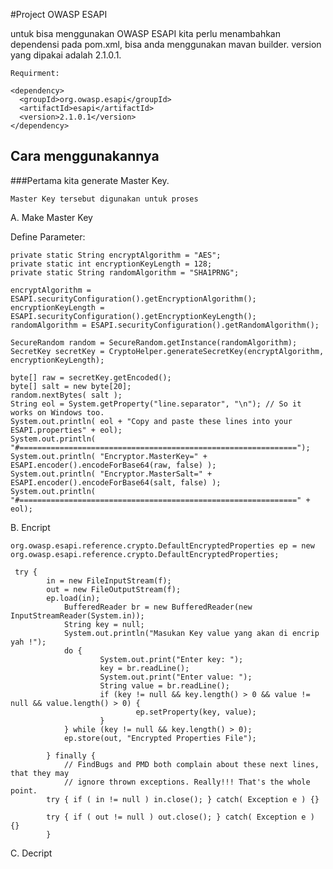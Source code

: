 
#Project OWASP ESAPI 

untuk bisa menggunakan OWASP ESAPI kita perlu menambahkan dependensi pada pom.xml, bisa anda menggunakan mavan builder. 
version yang dipakai adalah 2.1.0.1. 

    Requirment:
    
    <dependency>
      <groupId>org.owasp.esapi</groupId>
      <artifactId>esapi</artifactId>
      <version>2.1.0.1</version>
    </dependency>

## Cara menggunakannya

###Pertama kita generate Master Key. 
    
    Master Key tersebut digunakan untuk proses 
    
    
A. Make Master Key 

Define Parameter: 

    private static String encryptAlgorithm = "AES";
    private static int encryptionKeyLength = 128;
    private static String randomAlgorithm = "SHA1PRNG";

    encryptAlgorithm = ESAPI.securityConfiguration().getEncryptionAlgorithm();
    encryptionKeyLength = ESAPI.securityConfiguration().getEncryptionKeyLength();
    randomAlgorithm = ESAPI.securityConfiguration().getRandomAlgorithm();

    SecureRandom random = SecureRandom.getInstance(randomAlgorithm);
    SecretKey secretKey = CryptoHelper.generateSecretKey(encryptAlgorithm, encryptionKeyLength);

    byte[] raw = secretKey.getEncoded();
    byte[] salt = new byte[20];	
    random.nextBytes( salt );
    String eol = System.getProperty("line.separator", "\n"); // So it works on Windows too.
    System.out.println( eol + "Copy and paste these lines into your ESAPI.properties" + eol);
    System.out.println( "#==============================================================");
    System.out.println( "Encryptor.MasterKey=" + ESAPI.encoder().encodeForBase64(raw, false) );
    System.out.println( "Encryptor.MasterSalt=" + ESAPI.encoder().encodeForBase64(salt, false) );
    System.out.println( "#==============================================================" + eol);


        
B. Encript 

    org.owasp.esapi.reference.crypto.DefaultEncryptedProperties ep = new org.owasp.esapi.reference.crypto.DefaultEncryptedProperties;

     try {
            in = new FileInputStream(f);
            out = new FileOutputStream(f);
            ep.load(in);   
                BufferedReader br = new BufferedReader(new InputStreamReader(System.in));
                String key = null;
                System.out.println("Masukan Key value yang akan di encrip yah !");
                do {
                        System.out.print("Enter key: ");
                        key = br.readLine();
                        System.out.print("Enter value: ");
                        String value = br.readLine();
                        if (key != null && key.length() > 0 && value != null && value.length() > 0) {
                                ep.setProperty(key, value);
                        }
                } while (key != null && key.length() > 0);
                ep.store(out, "Encrypted Properties File");

            } finally {
                // FindBugs and PMD both complain about these next lines, that they may
                // ignore thrown exceptions. Really!!! That's the whole point.
            try { if ( in != null ) in.close(); } catch( Exception e ) {}

            try { if ( out != null ) out.close(); } catch( Exception e ) {}
            }

C. Decript 